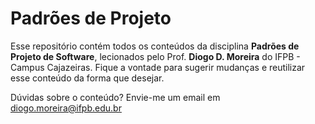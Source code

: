 # Padrões de Projeto

Esse repositório contém todos os conteúdos da disciplina **Padrões de Projeto de Software**, lecionados pelo Prof. **Diogo D. Moreira** do IFPB - Campus Cajazeiras. Fique a vontade para sugerir mudanças e reutilizar esse conteúdo da forma que desejar.

Dúvidas sobre o conteúdo? Envie-me um email em [diogo.moreira@ifpb.edu.br](mailto:diogo.moreira@ifpb.edu.br)

